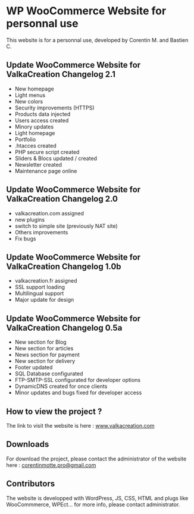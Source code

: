 # WP WooCommerce Website for personnal use

This website is for a personnal use, developed by Corentin M. and Bastien C.

## Update WooCommerce Website for ValkaCreation Changelog 2.1

- New homepage
- Light menus
- New colors
- Security improvements (HTTPS)
- Products data injected
- Users access created
- Minory updates
- Light homepage
- Portfolio
- .htacces created
- PHP secure script created
- Sliders & Blocs updated / created
- Newsletter created
- Maintenance page online

## Update WooCommerce Website for ValkaCreation Changelog 2.0

- valkacreation.com assigned
- new plugins
- switch to simple site (previously NAT site)
- Others improvements
- Fix bugs

## Update WooCommerce Website for ValkaCreation Changelog 1.0b

- valkacreation.fr assigned
- SSL support loading
- Multilingual support
- Major update for design

## Update WooCommerce Website for ValkaCreation Changelog 0.5a

- New section for Blog
- New section for articles
- News section for payment
- New section for delivery
- Footer updated
- SQL Database configurated
- FTP-SMTP-SSL configurated for developer options
- DynamicDNS created for once clients
- Minor updates and bugs fixed for developer access

## How to view the project ?

The link to visit the website is here : www.valkacreation.com

## Downloads

For download the project, please contact the administrator of the website here : corentinmotte.pro@gmail.com

## Contributors

The website is developped with WordPress, JS, CSS, HTML and plugs like WooCommmerce, WPEct... for more info, please contact administrator.
